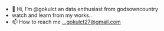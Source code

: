 - 👋 Hi, I’m @gokulct an data enthusiast from godsowncountry
- watch and learn from my works..
- 📫 How to reach me ...gokulct27@gmail.com

<!---
gokulct27/gokulct27 is a ✨ special ✨ repository because its `README.md` (this file) appears on your GitHub profile.
You can click the Preview link to take a look at your changes.
--->
